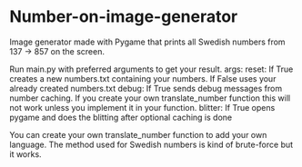 # Number-on-image-generator
Image generator made with Pygame that prints all Swedish numbers from 137 -> 857 on the screen.

Run main.py with preferred arguments to get your result.
  args:
    reset: If True creates a new numbers.txt containing your numbers. If False uses your already created numbers.txt
    debug: If True sends debug messages from number caching. If you create your own translate_number function this will not work unless you implement it in your function.
    blitter: If True opens pygame and does the blitting after optional caching is done

You can create your own translate_number function to add your own language. The method used for Swedish numbers is kind of brute-force but it works.
